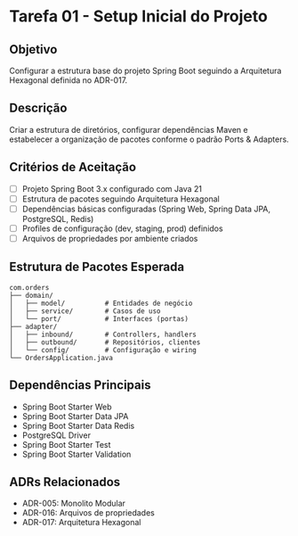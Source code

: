 # Tarefa 01 - Setup Inicial do Projeto

## Objetivo
Configurar a estrutura base do projeto Spring Boot seguindo a Arquitetura Hexagonal definida no ADR-017.

## Descrição
Criar a estrutura de diretórios, configurar dependências Maven e estabelecer a organização de pacotes conforme o padrão Ports & Adapters.

## Critérios de Aceitação
- [ ] Projeto Spring Boot 3.x configurado com Java 21
- [ ] Estrutura de pacotes seguindo Arquitetura Hexagonal
- [ ] Dependências básicas configuradas (Spring Web, Spring Data JPA, PostgreSQL, Redis)
- [ ] Profiles de configuração (dev, staging, prod) definidos
- [ ] Arquivos de propriedades por ambiente criados

## Estrutura de Pacotes Esperada
```
com.orders
├── domain/
│   ├── model/          # Entidades de negócio
│   ├── service/        # Casos de uso
│   └── port/           # Interfaces (portas)
├── adapter/
│   ├── inbound/        # Controllers, handlers
│   ├── outbound/       # Repositórios, clientes
│   └── config/         # Configuração e wiring
└── OrdersApplication.java
```

## Dependências Principais
- Spring Boot Starter Web
- Spring Boot Starter Data JPA
- Spring Boot Starter Data Redis
- PostgreSQL Driver
- Spring Boot Starter Test
- Spring Boot Starter Validation

## ADRs Relacionados
- ADR-005: Monolito Modular
- ADR-016: Arquivos de propriedades
- ADR-017: Arquitetura Hexagonal